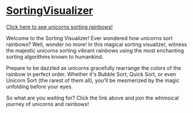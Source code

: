 # [SortingVisualizer](https://pratishthasaini.github.io/SortingVisualizer/)

[Click here to see unicorns sorting rainbows!](https://pratishthasaini.github.io/SortingVisualizer/)

Welcome to the Sorting Visualizer! Ever wondered how unicorns sort rainbows? Well, wonder no more! In this magical sorting visualizer, witness the majestic unicorns sorting vibrant rainbows using the most enchanting sorting algorithms known to humankind.

Prepare to be dazzled as unicorns gracefully rearrange the colors of the rainbow in perfect order. Whether it's Bubble Sort, Quick Sort, or even Unicorn Sort (the rarest of them all), you'll be mesmerized by the magic unfolding before your eyes.

So what are you waiting for? Click the link above and join the whimsical journey of unicorns and rainbows!
